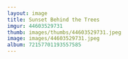```yaml
---
layout: image
title: Sunset Behind the Trees
imgur: 44603529731
thumb: images/thumbs/44603529731.jpeg
image: images/44603529731.jpeg
album: 72157701193557585
---
```


